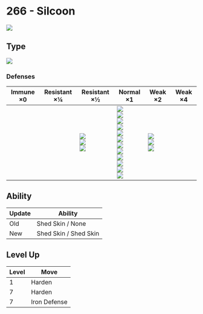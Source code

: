 # 266 - Silcoon
![][266]

## Type

![][bug]

### Defenses

Immune ×0 | Resistant ×¼ | Resistant ×½                                     | Normal ×1                                                                                                                                                                              | Weak ×2                                     | Weak ×4 | 
---       | ---          | ---                                              | ---                                                                                                                                                                                    | ---                                         | ---     | 
          |              | ![][fighting]<br> ![][ground]<br> ![][grass]<br> | ![][normal]<br> ![][poison]<br> ![][bug]<br> ![][ghost]<br> ![][steel]<br> ![][water]<br> ![][electric]<br> ![][psychic]<br> ![][ice]<br> ![][dragon]<br> ![][dark]<br> ![][fairy]<br> | ![][flying]<br> ![][rock]<br> ![][fire]<br> |         | 

## Ability

Update | Ability               | 
---    | ---                   | 
Old    | Shed Skin / None      | 
New    | Shed Skin / Shed Skin | 

## Level Up

Level | Move         | 
---   | ---          | 
1     | Harden       | 
7     | Harden       | 
7     | Iron Defense | 

[266]: ../img/pokemon/266.png
[normal]: ../img/types/normal.png
[fire]: ../img/types/fire.png
[fighting]: ../img/types/fighting.png
[water]: ../img/types/water.png
[flying]: ../img/types/flying.png
[grass]: ../img/types/grass.png
[poison]: ../img/types/poison.png
[electric]: ../img/types/electric.png
[ground]: ../img/types/ground.png
[psychic]: ../img/types/psychic.png
[rock]: ../img/types/rock.png
[ice]: ../img/types/ice.png
[bug]: ../img/types/bug.png
[dragon]: ../img/types/dragon.png
[ghost]: ../img/types/ghost.png
[dark]: ../img/types/dark.png
[steel]: ../img/types/steel.png
[fairy]: ../img/types/fairy.png
